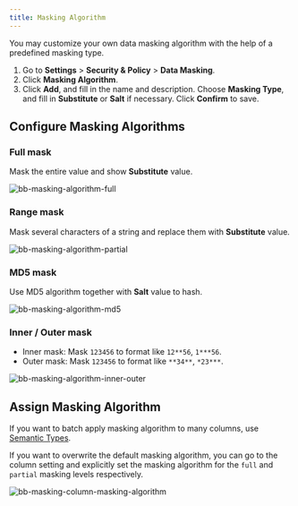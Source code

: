 ```yaml
---
title: Masking Algorithm
---
```


You may customize your own data masking algorithm with the help of a predefined masking type.

1. Go to **Settings** > **Security & Policy** > **Data Masking**.
1. Click **Masking Algorithm**.
1. Click **Add**, and fill in the name and description. Choose **Masking Type**, and fill in **Substitute** or **Salt** if necessary. Click **Confirm** to save.

## Configure Masking Algorithms

### Full mask

Mask the entire value and show **Substitute** value.

![bb-masking-algorithm-full](/content/docs/security/data-masking/bb-masking-algorithm-full.webp)

### Range mask

Mask several characters of a string and replace them with **Substitute** value.

![bb-masking-algorithm-partial](/content/docs/security/data-masking/bb-masking-algorithm-partial.webp)

### MD5 mask

Use MD5 algorithm together with **Salt** value to hash.

![bb-masking-algorithm-md5](/content/docs/security/data-masking/bb-masking-algorithm-md5.webp)

### Inner / Outer mask

- Inner mask: Mask `123456` to format like `12**56`, `1***56`.
- Outer mask: Mask `123456` to format like `**34**`, `*23***`.

![bb-masking-algorithm-inner-outer](/content/docs/security/data-masking/bb-masking-algorithm-inner-outer.webp)

## Assign Masking Algorithm

<HintBlock type="info">

If you want to batch apply masking algorithm to many columns, use [Semantic Types](../semantic-types).

</HintBlock>

If you want to overwrite the default masking algorithm, you can go to the column setting and explicitly
set the masking algorithm for the `full` and `partial` masking levels respectively.

![bb-masking-column-masking-algorithm](/content/docs/security/data-masking/bb-masking-column-masking-algorithm.webp)
